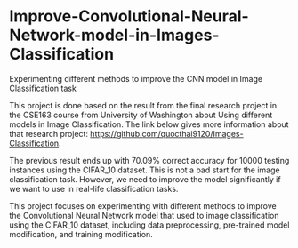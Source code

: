 # Improve-Convolutional-Neural-Network-model-in-Images-Classification
Experimenting different methods to improve the CNN model in Image Classification task

This project is done based on the result from the final research project in the CSE163 course from University of Washington about Using different models in Image Classification. The link below gives more information about that research project: https://github.com/quocthai9120/Images-Classification.

The previous result ends up with 70.09% correct accuracy for 10000 testing instances using the CIFAR_10 dataset. This is not a bad start for the image classification task. However, we need to improve the model significantly if we want to use in real-life classification tasks.

This project focuses on experimenting with different methods to improve the Convolutional Neural Network model that used to image classification using the CIFAR_10 dataset, including data preprocessing, pre-trained model modification, and training modification.
